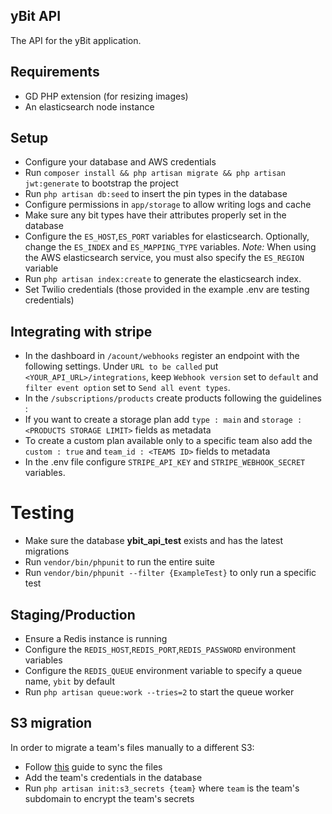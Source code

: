 ## yBit API

The API for the yBit application.

## Requirements
- GD PHP extension (for resizing images)
- An elasticsearch node instance

## Setup
- Configure your database and AWS credentials
- Run `composer install && php artisan migrate && php artisan jwt:generate` to bootstrap the project
- Run `php artisan db:seed` to insert the pin types in the database
- Configure permissions in `app/storage` to allow writing logs and cache
- Make sure any bit types have their attributes properly set in the database 
- Configure the `ES_HOST`,`ES_PORT` variables for elasticsearch.
  Optionally, change the `ES_INDEX` and `ES_MAPPING_TYPE` variables.
  *Note:* When using the AWS elasticsearch service, you must also specify the `ES_REGION` variable
- Run `php artisan index:create` to generate the elasticsearch index.
- Set Twilio credentials (those provided in the example .env are testing credentials)

## Integrating with stripe
- In the dashboard in `/acount/webhooks` register an endpoint with the following settings. Under `URL to be called` put `<YOUR_API_URL>/integrations`, keep `Webhook version` set to `default` and `filter event option` set to `Send all event types`.
- In the `/subscriptions/products` create products following the guidelines :
- If you want to create a storage plan add `type : main` and `storage : <PRODUCTS STORAGE LIMIT>` fields as metadata 
- To create a custom plan available only to a specific team also add the `custom : true` and `team_id : <TEAMS ID>` fields to metadata
- In the .env file configure `STRIPE_API_KEY` and `STRIPE_WEBHOOK_SECRET` variables.

# Testing
- Make sure the database **ybit_api_test** exists and has the latest migrations
- Run `vendor/bin/phpunit` to run the entire suite
- Run `vendor/bin/phpunit --filter {ExampleTest}` to only run a specific test

## Staging/Production
- Ensure a Redis instance is running
- Configure the `REDIS_HOST`,`REDIS_PORT`,`REDIS_PASSWORD` environment variables
- Configure the `REDIS_QUEUE` environment variable to specify a queue name, `ybit` by default
- Run `php artisan queue:work --tries=2` to start the queue worker

## S3 migration
In order to migrate a 
team's files manually to a different S3:
- Follow [this](https://monospace.ybit.io/bit/869) guide to sync the files
- Add the team's credentials in the database
- Run `php artisan init:s3_secrets {team}` where `team` is the team's subdomain to encrypt the team's secrets
